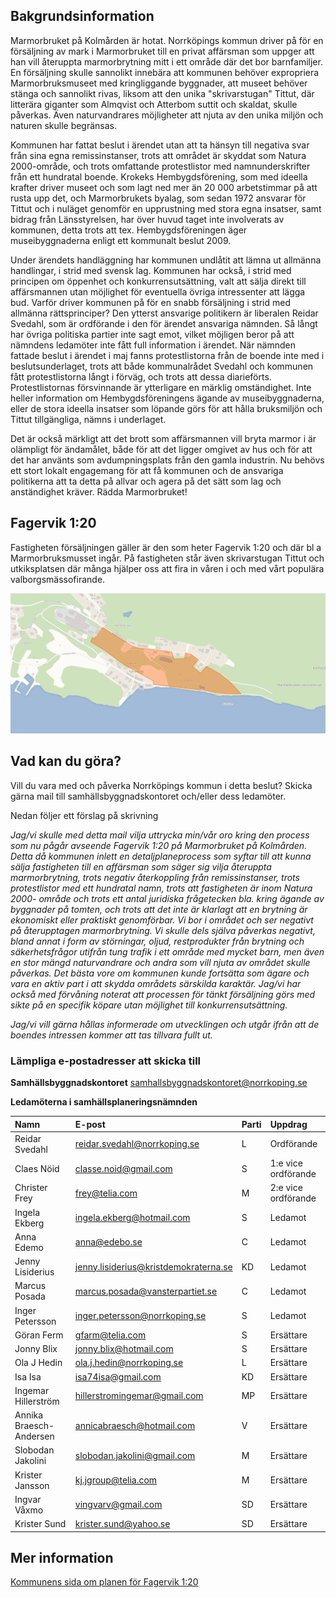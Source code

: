## Bakgrundsinformation
Marmorbruket på Kolmården är hotat. Norrköpings kommun driver på för en försäljning
av mark i Marmorbruket till en privat affärsman som uppger att han vill återuppta
marmorbrytning mitt i ett område där det bor barnfamiljer. En försäljning skulle sannolikt
innebära att kommunen behöver expropriera Marmorbruksmuseet med kringliggande
byggnader, att museet behöver stänga och sannolikt rivas, liksom att den unika
&quot;skrivarstugan&quot; Tittut, där litterära giganter som Almqvist och Atterbom suttit och skaldat,
skulle påverkas. Även naturvandrares möjligheter att njuta av den unika miljön och
naturen skulle begränsas.

Kommunen har fattat beslut i ärendet utan att ta hänsyn till negativa svar från sina egna
remissinstanser, trots att området är skyddat som Natura 2000-område, och trots
omfattande protestlistor med namnunderskrifter från ett hundratal boende. Krokeks
Hembygdsförening, som med ideella krafter driver museet och som lagt ned mer än 20
000 arbetstimmar på att rusta upp det, och Marmorbrukets byalag, som sedan 1972
ansvarar för Tittut och i nuläget genomför en upprustning med stora egna insatser, samt
bidrag från Länsstyrelsen, har över huvud taget inte involverats av kommunen, detta
trots att tex. Hembygdsföreningen äger museibyggnaderna enligt ett kommunalt beslut
2009.

Under ärendets handläggning har kommunen undlåtit att lämna ut allmänna handlingar, i
strid med svensk lag. Kommunen har också, i strid med principen om öppenhet och
konkurrensutsättning, valt att sälja direkt till affärsmannen utan möjlighet för eventuella
övriga intressenter att lägga bud. Varför driver kommunen på för en snabb försäljning i
strid med allmänna rättsprinciper? Den ytterst ansvarige politikern är liberalen Reidar
Svedahl, som är ordförande i den för ärendet ansvariga nämnden. Så långt har övriga
politiska partier inte sagt emot, vilket möjligen beror på att nämndens ledamöter inte fått
full information i ärendet. När nämnden fattade beslut i ärendet i maj fanns protestlistorna
från de boende inte med i beslutsunderlaget, trots att både kommunalrådet Svedahl och
kommunen fått protestlistorna långt i förväg, och trots att dessa diarieförts.
Protestlistornas försvinnande är ytterligare en märklig omständighet. Inte heller
information om Hembygdsföreningens ägande av museibyggnaderna, eller de stora
ideella insatser som löpande görs för att hålla bruksmiljön och Tittut tillgängliga, nämns i
underlaget.

Det är också märkligt att det brott som affärsmannen vill bryta marmor i är olämpligt för
ändamålet, både för att det ligger omgivet av hus och för att det har använts som
avdumpningsplats från den gamla industrin. Nu behövs ett stort lokalt engagemang för
att få kommunen och de ansvariga politikerna att ta detta på allvar och agera på det sätt
som lag och anständighet kräver. Rädda Marmorbruket!

## Fagervik 1:20
Fastigheten försäljningen gäller är den som heter Fagervik 1:20 och där bl a Marmorbruksmusset ingår. På fastigheten står även skrivarstugan Tittut och utkiksplatsen där många hjälper oss att fira in våren i och med vårt populära valborgsmässofirande.

![Fagervik](https://github.com/MartinRyx/radda-marmorbruket/raw/main/docs/assets/img/Fagervik-1-20.png)

## Vad kan du göra?
Vill du vara med och påverka Norrköpings kommun i detta beslut? Skicka gärna mail till samhällsbyggnadskontoret och/eller dess ledamöter.

Nedan följer ett förslag på skrivning

_Jag/vi skulle med detta mail vilja uttrycka min/vår oro kring den process som nu pågår
avseende Fagervik 1:20 på Marmorbruket på Kolmården. Detta då kommunen inlett en
detaljplaneprocess som syftar till att kunna sälja fastigheten till en affärsman som säger
sig vilja återuppta marmorbrytning, trots negativ återkoppling från remissinstanser, trots
protestlistor med ett hundratal namn, trots att fastigheten är inom Natura 2000- område
och trots ett antal juridiska frågetecken bla. kring ägande av byggnader på tomten, och
trots att det inte är klarlagt att en brytning är ekonomiskt eller praktiskt genomförbar._
_Vi bor i området och ser negativt på återupptagen marmorbrytning. Vi skulle dels själva
påverkas negativt, bland annat i form av störningar, oljud, restprodukter från brytning och
säkerhetsfrågor utifrån tung trafik i ett område med mycket barn, men även en stor
mängd naturvandrare och andra som vill njuta av området skulle påverkas. Det bästa
vore om kommunen kunde fortsätta som ägare och vara en aktiv part i att skydda
områdets särskilda karaktär. Jag/vi har också med förvåning noterat att processen för
tänkt försäljning görs med sikte på en specifik köpare utan möjlighet till
konkurrensutsättning._

_Jag/vi vill gärna hållas informerade om utvecklingen och utgår ifrån att de boendes
intressen kommer att tas tillvara fullt ut._

### Lämpliga e-postadresser att skicka till
**Samhällsbyggnadskontoret**
samhallsbyggnadskontoret@norrkoping.se

**Ledamöterna i samhällsplaneringsnämnden**

| Namn | E-post | Parti | Uppdrag |
|:----|:---|:---|:---|
| Reidar Svedahl | [reidar.svedahl@norrkoping.se](mailto:reidar.svedahl@norrkoping.se) | L | Ordförande |
| Claes Nöid | [classe.noid@gmail.com](mailto:classe.noid@gmail.com) | S | 1:e vice ordförande |
| Christer Frey | [frey@telia.com](mailto:frey@telia.com) | M | 2:e vice ordförande |
| Ingela Ekberg | [ingela.ekberg@hotmail.com](mailto:ingela.ekberg@hotmail.com) | S | Ledamot |
| Anna Edemo | [anna@edebo.se](mailto:anna@edebo.se) | C | Ledamot |
| Jenny Lisiderius | [jenny.lisiderius@kristdemokraterna.se](mailto:jenny.lisiderius@kristdemokraterna.se) | KD | Ledamot |
| Marcus Posada | [marcus.posada@vansterpartiet.se](mailto:marcus.posada@vansterpartiet.se) | C | Ledamot |
| Inger Petersson | [inger.petersson@norrkoping.se](mailto:inger.petersson@norrkoping.se) | S | Ledamot |
| Göran Ferm | [gfarm@telia.com](mailto:gfarm@telia.com) | S | Ersättare |
| Jonny Blix | [jonny.blix@hotmail.com](mailto:jonny.blix@hotmail.com) | S | Ersättare |
| Ola J Hedin | [ola.j.hedin@norrkoping.se](mailto:ola.j.hedin@norrkoping.se) | L | Ersättare |
| Isa Isa | [isa74isa@gmail.com](mailto:isa74isa@gmail.com) | KD | Ersättare |
| Ingemar Hillerström | [hillerstromingemar@gmail.com](mailto:hillerstromingemar@gmail.com) | MP | Ersättare |
| Annika Braesch-Andersen | [annicabraesch@hotmail.com](mailto:annicabraesch@hotmail.com) | V | Ersättare |
| Slobodan Jakolini | [slobodan.jakolini@gmail.com](mailto:slobodan.jakolini@gmail.com) | M | Ersättare |
| Krister Jansson | [kj.jgroup@telia.com](mailto:kj.jgroup@telia.com) | M | Ersättare |
| Ingvar Våxmo | [vingvarv@gmail.com](mailto:vingvarv@gmail.com) | SD | Ersättare |
| Krister Sund | [krister.sund@yahoo.se](mailto:krister.sund@yahoo.se) | SD | Ersättare |

## Mer information
[Kommunens sida om planen för Fagervik 1:20](https://www.norrkoping.se/boende-trafik-och-miljo/planer-och-byggprojekt/detaljplaner/fagervik-120-kolmarden.html)
